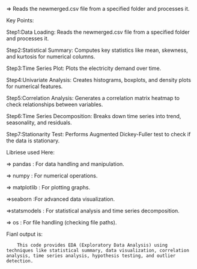 =>      Reads the newmerged.csv file from a specified folder and processes it.


Key Points:

Step1:Data Loading: 
            Reads the newmerged.csv file from a specified folder and processes it.

Step2:Statistical Summary:
                 Computes key statistics like mean, skewness, and kurtosis for numerical columns.

Step3:Time Series Plot: 
                Plots the electricity demand over time.

Step4:Univariate Analysis: 
                Creates histograms, boxplots, and density plots for numerical features.

Step5:Correlation Analysis: 
                Generates a correlation matrix heatmap to check relationships between variables.

Step6:Time Series Decomposition:
                         Breaks down time series into trend, seasonality, and residuals.

Step7:Stationarity Test: 
                Performs Augmented Dickey-Fuller test to check if the data is stationary.


Libriese used Here:

=> pandas : For data handling and manipulation.

=> numpy : For numerical operations.

=> matplotlib : For plotting graphs.

=>seaborn :For advanced data visualization.

=>statsmodels : For statistical analysis and time series decomposition.

=> os : For file handling (checking file paths).


Fianl output is:

        This code provides EDA (Exploratory Data Analysis) using techniques like statistical summary, data visualization, correlation analysis, time series analysis, hypothesis testing, and outlier detection.















